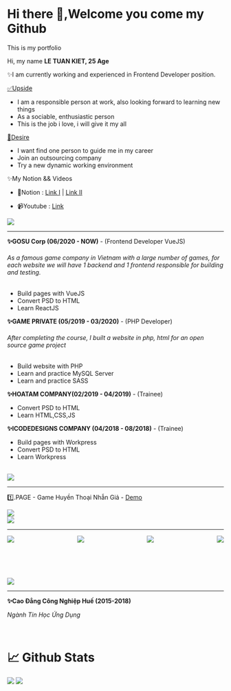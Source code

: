 <h1>Hi there 👋,Welcome you come my Github </h1>
<p>This is my portfolio</p>
</hr>
<p>Hi, my name <span> <b> LE TUAN KIET, 25 Age</b> </span></p>
<p>✨I am currently working and experienced in Frontend Developer position. </p>

<p><u>✅Upside</u></p> 
<ul>
 <li>
  I am a responsible person at work, also looking forward to learning new things
 </li>
 <li>
  As a sociable, enthusiastic person
 </li>
 <li>
  This is the job i love, i will give it my all
 </li>
</ul>
<p><u>🎯Desire </u></p> 
<ul>
 <li>
  I want find one person to guide me in my career
 </li>
 <li>
  Join an outsourcing company
 </li>
 <li>
  Try a new dynamic working environment 
 </li>
</ul>

<p>✨My Notion && Videos</p>
<ul>
 <li>
  <p>📔Notion : <a href="https://www.notion.so/Library-378166874e8a41da8aafc7ae022cd525" target="_blank">Link I</a> | <a href="https://www.notion.so/Library-2-1cd4d57f44154387866d122f4d1215e5" target="_blank">Link II</a></p>
 </li>
 <li>
  <p>📹Youtube : <a href="https://www.youtube.com/watch?v=pAeMntJ-Id4" target="_blank">Link</a></p>
 </li>
</ul>
<img src="https://i.ibb.co/ssn2TZK/experiences.jpg" >
<hr>
<p><b>✨GOSU Corp (06/2020 - NOW)</b> - (Frontend Developer VueJS)</p>
<h6>As a famous game company in Vietnam with a large number of games, for each website we will have 1 backend and 1 frontend responsible for building and testing. </h6>
<ul>
<li>Build pages with VueJS</li>
<li>Convert PSD to HTML</li>
 <li>Learn ReactJS</li>
</ul>
<p><b>✨GAME PRIVATE (05/2019 - 03/2020)</b> - (PHP Developer)</p>
<h6>After completing the course, I built a website in php, html for an open source game project </h6>
<ul>
 <li>Build website with PHP</li>
 <li>Learn and practice MySQL Server</li>
 <li>Learn and practice SASS</li>
</ul>
<p><b>✨HOATAM COMPANY(02/2019 - 04/2019)</b> - (Trainee)</p>
<ul>
<li>Convert PSD to HTML</li>
<li>Learn HTML,CSS,JS </li>
</ul>
<p><b>✨ICODEDESIGNS COMPANY (04/2018 - 08/2018)</b> - (Trainee)</p>
<ul>
<li>Build pages with Workpress</li>
<li>Convert PSD to HTML</li>
<li>Learn Workpress</li>
</ul>
<br>
<img src="https://i.ibb.co/fXhqN22/lastprojects.jpg" >
<hr>
<p>1️⃣.PAGE - Game Huyền Thoại Nhẫn Giả - <a href="https://huyenthoainhangia.vn/su-kien/lang-la-don-xuan">Demo</a></p>
<img src="https://i.ibb.co/LvfCHpQ/htng-share.jpg" >
<br>
<img src="https://i.ibb.co/G2chK4k/Free-PSD-15-Twitch.jpg" >
<hr>
<p style="display:flex;justify-content:space-between;font-family:'Fredoka'" >
<a href = "mailto: letuankiet51@gmail.com" target="_blank"> <img src="https://i.ibb.co/FKqtg4q/email.png"/ > </a>
<a href="https://www.facebook.com/CaHop51" target="_blank"> <img src="https://i.ibb.co/XFwHjCq/facebook.png" > </a>
<a target="_blank" href="https://www.topcv.vn/xem-cv/UVEDDwNQA1FRBwRWBABcDAQOBFYADAIGUVEFDA545c?fbclid=IwAR1KoT1qi_42mFnlQJnYHKWCXSqfY61a5Mftqq3lyILS1xA1Q0WvGZEFVbI"> <img src="https://i.ibb.co/qBDWwSk/favorites.png" > </a>
<a href="https://www.linkedin.com/in/le-kiet-738016b8/" target="_blank"> <img src="https://i.ibb.co/8mNTxYp/linkedin.png" > </a>
</p>
</br>
</br>
</br>
</br>
<img src="https://i.ibb.co/jJwGWGs/education.jpg" >
 <hr>
<p><b>✨Cao Đẳng Công Nghiệp Huế (2015-2018)</b></p>
<p><i>Ngành Tin Học Ứng Dụng</i><p>
<br>
<h1>📈 Github Stats</h1>
<img src="https://github-readme-stats.vercel.app/api?username=tuankiet212&theme=vue-dark&show_icons=true&count_private=true">
<img src="https://github-readme-stats.vercel.app/api/top-langs/?username=letuankiet212&theme=vue&layout=compact&langs_count=5">

